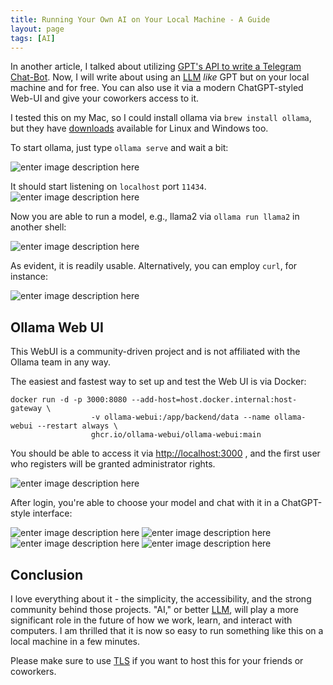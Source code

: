 ```yaml
---
title: Running Your Own AI on Your Local Machine - A Guide
layout: page
tags: [AI]
---
```


In another article, I talked about utilizing [GPT's API to write a Telegram Chat-Bot](https://dme86.github.io/2024/01/10/Write-your-own-GPT-based-Telegram-Assistent/). Now, I will write about using an [LLM](https://en.wikipedia.org/wiki/LLaMA) *like* GPT but on your local machine and for free.
You can also use it via a modern ChatGPT-styled Web-UI and give your coworkers access to it.

<!-- more -->

I tested this on my Mac, so I could install ollama via `brew install ollama`, but they have [downloads](https://ollama.ai/download) available for Linux and Windows too.

To start ollama, just type `ollama serve` and wait a bit:

![enter image description here](https://i.imgur.com/Divxl3s.png)

It should start listening on `localhost` port `11434`.
![enter image description here](https://i.imgur.com/iTjPH7p.png)

Now you are able to run a model, e.g., llama2 via `ollama run llama2` in another shell:

![enter image description here](https://i.imgur.com/er0gTiQ.png)

As evident, it is readily usable. Alternatively, you can employ `curl`, for instance:

![enter image description here](https://i.imgur.com/gRbSas9.png)

## Ollama Web UI

This WebUI is a community-driven project and is not affiliated with the Ollama team in any way.

The easiest and fastest way to set up and test the Web UI is via Docker:


    docker run -d -p 3000:8080 --add-host=host.docker.internal:host-gateway \
                      -v ollama-webui:/app/backend/data --name ollama-webui --restart always \
                      ghcr.io/ollama-webui/ollama-webui:main

You should be able to access it via [http://localhost:3000](http://localhost:3000/) , and the first user who registers will be granted administrator rights.

![enter image description here](https://i.imgur.com/iT4R7k7.png)

After login, you're able to choose your model and chat with it in a ChatGPT-style interface:

![enter image description here](https://i.imgur.com/iHCOocw.png)
![enter image description here](https://i.imgur.com/HiJlGSL.png)
![enter image description here](https://i.imgur.com/QkxhRyK.png)
![enter image description here](https://i.imgur.com/UlZA0VL.png)

## Conclusion

I love everything about it - the simplicity, the accessibility, and the strong community behind those projects. "AI," or better [LLM](https://en.wikipedia.org/wiki/LLaMA), will play a more significant role in the future of how we work, learn, and interact with computers. I am thrilled that it is now so easy to run something like this on a local machine in a few minutes.

Please make sure to use [TLS](https://en.wikipedia.org/wiki/Transport_Layer_Security) if you want to host this for your friends or coworkers.
